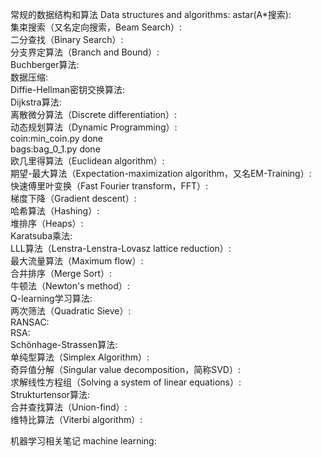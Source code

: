 常规的数据结构和算法 Data structures and algorithms:
    astar(A*搜索):  
    集束搜索（又名定向搜索，Beam Search）:  
    二分查找（Binary Search）:  
    分支界定算法（Branch and Bound）:  
    Buchberger算法:  
    数据压缩:  
    Diffie-Hellman密钥交换算法:  
    Dijkstra算法:  
    离散微分算法（Discrete differentiation）:  
    动态规划算法（Dynamic Programming）:  
        coin:min_coin.py done  
        bags:bag_0_1.py done  
    欧几里得算法（Euclidean algorithm）:  
    期望-最大算法（Expectation-maximization algorithm，又名EM-Training）:  
    快速傅里叶变换（Fast Fourier transform，FFT）:  
    梯度下降（Gradient descent）:  
    哈希算法（Hashing）:  
    堆排序（Heaps）:  
    Karatsuba乘法:  
    LLL算法（Lenstra-Lenstra-Lovasz  lattice reduction）:  
    最大流量算法（Maximum flow）:  
    合并排序（Merge Sort）:  
    牛顿法（Newton's method）:  
    Q-learning学习算法:  
    两次筛法（Quadratic Sieve）:  
    RANSAC:  
    RSA:   
    Schönhage-Strassen算法:  
    单纯型算法（Simplex Algorithm）:  
    奇异值分解（Singular value decomposition，简称SVD）:  
    求解线性方程组（Solving a system of linear equations）:  
    Strukturtensor算法:  
    合并查找算法（Union-find）:  
    维特比算法（Viterbi algorithm）:  

机器学习相关笔记 machine learning:  
